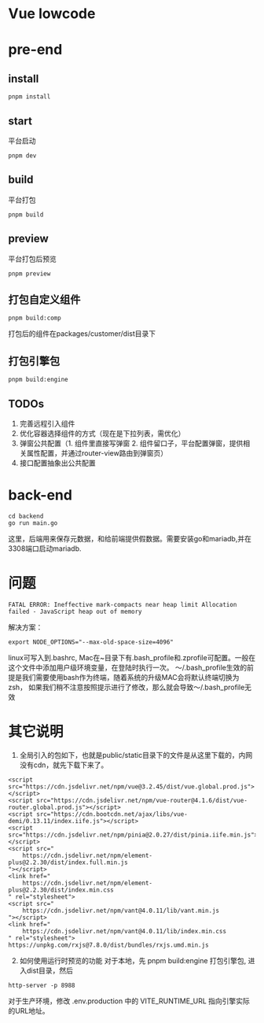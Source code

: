 # Vue lowcode

# pre-end
## install
```
pnpm install
```

## start
平台启动
```
pnpm dev
```

## build
平台打包
```
pnpm build
```

## preview
平台打包后预览
```
pnpm preview
```

## 打包自定义组件
```
pnpm build:comp
```
打包后的组件在packages/customer/dist目录下

## 打包引擎包
```
pnpm build:engine
```

## TODOs
1. 完善远程引入组件
2. 优化容器选择组件的方式（现在是下拉列表，需优化）
3. 弹窗公共配置（1. 组件里直接写弹窗 2. 组件留口子，平台配置弹窗，提供相关属性配置，并通过router-view路由到弹窗页）
4. 接口配置抽象出公共配置
# back-end
```
cd backend
go run main.go
```
这里，后端用来保存元数据，和给前端提供假数据。需要安装go和mariadb,并在3308端口启动mariadb.


# 问题
```
FATAL ERROR: Ineffective mark-compacts near heap limit Allocation failed - JavaScript heap out of memory
```
解决方案：
```
export NODE_OPTIONS="--max-old-space-size=4096"
```
linux可写入到.bashrc, Mac在~目录下有.bash_profile和.zprofile可配置。一般在这个文件中添加用户级环境变量，在登陆时执行一次。
～/.bash_profile生效的前提是我们需要使用bash作为终端，随着系统的升级MAC会将默认终端切换为zsh，
如果我们稍不注意按照提示进行了修改，那么就会导致～/.bash_profile无效


# 其它说明
1. 全局引入的包如下，也就是public/static目录下的文件是从这里下载的，内网没有cdn，就先下载下来了。
```
<script src="https://cdn.jsdelivr.net/npm/vue@3.2.45/dist/vue.global.prod.js"></script>
<script src="https://cdn.jsdelivr.net/npm/vue-router@4.1.6/dist/vue-router.global.prod.js"></script>
<script src="https://cdn.bootcdn.net/ajax/libs/vue-demi/0.13.11/index.iife.js"></script>
<script src="https://cdn.jsdelivr.net/npm/pinia@2.0.27/dist/pinia.iife.min.js"></script>
<script src="
    https://cdn.jsdelivr.net/npm/element-plus@2.2.30/dist/index.full.min.js
"></script>
<link href="
    https://cdn.jsdelivr.net/npm/element-plus@2.2.30/dist/index.min.css
" rel="stylesheet">
<script src="
    https://cdn.jsdelivr.net/npm/vant@4.0.11/lib/vant.min.js
"></script>
<link href="
    https://cdn.jsdelivr.net/npm/vant@4.0.11/lib/index.min.css
" rel="stylesheet">
https://unpkg.com/rxjs@7.8.0/dist/bundles/rxjs.umd.min.js
```

2. 如何使用运行时预览的功能
对于本地，先 pnpm build:engine 打包引擎包, 进入dist目录，然后
```
http-server -p 8988
```
对于生产环境，修改 .env.production 中的 VITE_RUNTIME_URL 指向引擎实际的URL地址。
